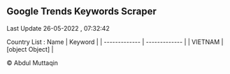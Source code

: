 

## Google Trends Keywords Scraper 
 
Last Update 26-05-2022 , 07:32:42

Country List :
 Name  | Keyword |
| ------------- | ------------- |
| VIETNAM | [object Object] |



© Abdul Muttaqin 

